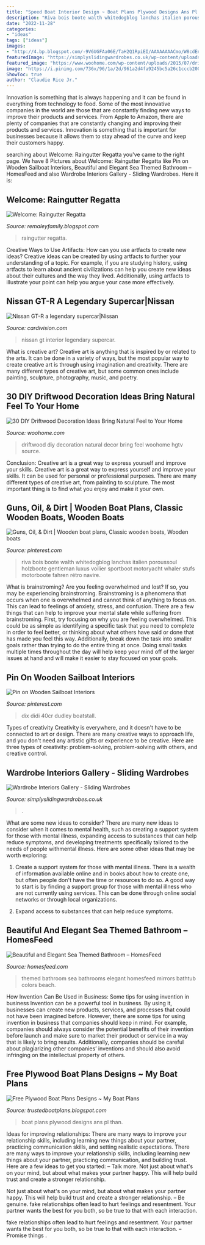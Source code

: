 ```yaml
---
title: "Speed Boat Interior Design ~ Boat Plans Plywood Designs Ans Pl Than"
description: "Riva bois boote walth whitedogblog lanchas italien poroussoul holzboote gentleman luxus voilier sportboot motoryacht whaler stufs motorboote fahren rétro navire"
date: "2022-11-28"
categories:
- "ideas"
tags: ["ideas"]
images:
- "http://4.bp.blogspot.com/-9V6UGFAa06E/TaH2Q1RpiEI/AAAAAAAACmo/W8cdEnqt7dc/s1600/regatta3.jpg"
featuredImage: "https://simplyslidingwardrobes.co.uk/wp-content/uploads/2019/02/IMG_6621.jpg"
featured_image: "https://www.woohome.com/wp-content/uploads/2015/07/driftwood-home-decor-woohome-18.jpg"
image: "https://i.pinimg.com/736x/96/1a/2d/961a2d4fa9245bc5a26c1cccb200f3fc--yacht-interior-yacht-design.jpg"
ShowToc: true
author: "Claudie Rice Jr."
---
```



Innovation is something that is always happening and it can be found in everything from technology to food. Some of the most innovative companies in the world are those that are constantly finding new ways to improve their products and services. From Apple to Amazon, there are plenty of companies that are constantly changing and improving their products and services. Innovation is something that is important for businesses because it allows them to stay ahead of the curve and keep their customers happy.

	

		
searching about Welcome: Raingutter Regatta you've came to the right page. We have 8 Pictures about Welcome: Raingutter Regatta like Pin on Wooden Sailboat Interiors, Beautiful and Elegant Sea Themed Bathroom – HomesFeed and also Wardrobe Interiors Gallery - Sliding Wardrobes. Here it is:
		
    
## Welcome: Raingutter Regatta

<img loading=lazy src="http://4.bp.blogspot.com/-9V6UGFAa06E/TaH2Q1RpiEI/AAAAAAAACmo/W8cdEnqt7dc/s1600/regatta3.jpg" onerror="this.onerror=null;this.src='https://tse3.mm.bing.net/th?id=OIP.TFbl8CI8wzOXbevko7RlEwHaMI&amp;pid=15.1';" alt="Welcome: Raingutter Regatta">

_Source: remaleyfamily.blogspot.com_

>raingutter regatta. 

	

Creative Ways to Use Artifacts: How can you use artfacts to create new ideas?
Creative ideas can be created by using artfacts to further your understanding of a topic. For example, if you are studying history, using artfacts to learn about ancient civilizations can help you create new ideas about their cultures and the way they lived. Additionally, using artfacts to illustrate your point can help you argue your case more effectively.

    
## Nissan GT-R A Legendary Supercar|Nissan

<img loading=lazy src="https://www.cardivision.com/files/image-gallery/Nissan-GT-R-interior-u12050322.jpg" onerror="this.onerror=null;this.src='https://tse4.mm.bing.net/th?id=OIP.K04KQPQ9n_mT9ib81BZHPgHaE8&amp;pid=15.1';" alt="Nissan GT-R a legendary supercar|Nissan">

_Source: cardivision.com_

>nissan gt interior legendary supercar. 

	

What is creative art?
Creative art is anything that is inspired by or related to the arts. It can be done in a variety of ways, but the most popular way to create creative art is through using imagination and creativity. There are many different types of creative art, but some common ones include painting, sculpture, photography, music, and poetry.

    
## 30 DIY Driftwood Decoration Ideas Bring Natural Feel To Your Home

<img loading=lazy src="https://www.woohome.com/wp-content/uploads/2015/07/driftwood-home-decor-woohome-18.jpg" onerror="this.onerror=null;this.src='https://tse2.mm.bing.net/th?id=OIP.c9RY1RFqr4KTV3lV97cXhAHaJ4&amp;pid=15.1';" alt="30 DIY Driftwood Decoration Ideas Bring Natural Feel to Your Home">

_Source: woohome.com_

>driftwood diy decoration natural decor bring feel woohome hgtv source. 

	

Conclusion: Creative art is a great way to express yourself and improve your skills.
Creative art is a great way to express yourself and improve your skills. It can be used for personal or professional purposes. There are many different types of creative art, from painting to sculpture. The most important thing is to find what you enjoy and make it your own.

    
## Guns, Oil, &amp; Dirt | Wooden Boat Plans, Classic Wooden Boats, Wooden Boats

<img loading=lazy src="https://i.pinimg.com/736x/09/4c/16/094c160ae5c05157860a9c7ae9b0967d--classic-wooden-boats-cool-boats.jpg" onerror="this.onerror=null;this.src='https://tse2.mm.bing.net/th?id=OIP.O_4cMbh5CgY7l8p-3EdEvwHaLJ&amp;pid=15.1';" alt="Guns, Oil, &amp; Dirt | Wooden boat plans, Classic wooden boats, Wooden boats">

_Source: pinterest.com_

>riva bois boote walth whitedogblog lanchas italien poroussoul holzboote gentleman luxus voilier sportboot motoryacht whaler stufs motorboote fahren rétro navire. 

	

What is brainstroming?
Are you feeling overwhelmed and lost? If so, you may be experiencing brainstroming. Brainstroming is a phenomena that occurs when one is overwhelmed and cannot think of anything to focus on. This can lead to feelings of anxiety, stress, and confusion. There are a few things that can help to improve your mental state while suffering from brainstroming. First, try focusing on why you are feeling overwhelmed. This could be as simple as identifying a specific task that you need to complete in order to feel better, or thinking about what others have said or done that has made you feel this way. Additionally, break down the task into smaller goals rather than trying to do the entire thing at once. Doing small tasks multiple times throughout the day will help keep your mind off of the larger issues at hand and will make it easier to stay focused on your goals.

    
## Pin On Wooden Sailboat Interiors

<img loading=lazy src="https://i.pinimg.com/736x/96/1a/2d/961a2d4fa9245bc5a26c1cccb200f3fc--yacht-interior-yacht-design.jpg" onerror="this.onerror=null;this.src='https://tse1.mm.bing.net/th?id=OIP.8YwrsZSdMnvGg9NPSvl2HgHaJ4&amp;pid=15.1';" alt="Pin on Wooden Sailboat Interiors">

_Source: pinterest.com_

>dix didi 40cr dudley boatstall. 

	

Types of creativity
Creativity is everywhere, and it doesn't have to be connected to art or design. There are many creative ways to approach life, and you don't need any artistic gifts or experience to be creative. Here are three types of creativity: problem-solving, problem-solving with others, and creative control.

    
## Wardrobe Interiors Gallery - Sliding Wardrobes

<img loading=lazy src="https://simplyslidingwardrobes.co.uk/wp-content/uploads/2019/02/IMG_6621.jpg" onerror="this.onerror=null;this.src='https://tse1.mm.bing.net/th?id=OIP.SadhBi5mQ9h_xxz9m_fuWQHaGZ&amp;pid=15.1';" alt="Wardrobe Interiors Gallery - Sliding Wardrobes">

_Source: simplyslidingwardrobes.co.uk_

>. 

	

What are some new ideas to consider?
There are many new ideas to consider when it comes to mental health, such as creating a support system for those with mental illness, expanding access to substances that can help reduce symptoms, and developing treatments specifically tailored to the needs of people withmental illness. Here are some other ideas that may be worth exploring:
1. Create a support system for those with mental illness. There is a wealth of information available online and in books about how to create one, but often people don't have the time or resources to do so. A good way to start is by finding a support group for those with mental illness who are not currently using services. This can be done through online social networks or through local organizations.

2. Expand access to substances that can help reduce symptoms.

    
## Beautiful And Elegant Sea Themed Bathroom – HomesFeed

<img loading=lazy src="https://homesfeed.com/wp-content/uploads/2015/10/elegant-sea-themed-bathroom-with-blue-and-white-color-for-the-wall-and-white-color-for-the-door-bathtub-two-sinks-and-towel-and-mirrors.jpg" onerror="this.onerror=null;this.src='https://tse2.mm.bing.net/th?id=OIP.egfmUV5TNwbMrg8Cs9Vu2AHaJ3&amp;pid=15.1';" alt="Beautiful and Elegant Sea Themed Bathroom – HomesFeed">

_Source: homesfeed.com_

>themed bathroom sea bathrooms elegant homesfeed mirrors bathtub colors beach. 

	

How Invention Can Be Used in Business: Some tips for using invention in business
Invention can be a powerful tool in business. By using it, businesses can create new products, services, and processes that could not have been imagined before. However, there are some tips for using invention in business that companies should keep in mind. For example, companies should always consider the potential benefits of their invention before launch and make sure to market their product or service in a way that is likely to bring results. Additionally, companies should be careful about plagiarizing other companies’ inventions and should also avoid infringing on the intellectual property of others.

    
## Free Plywood Boat Plans Designs ~ My Boat Plans

<img loading=lazy src="http://3.bp.blogspot.com/-VMGq_ugqgEQ/U1XlQKfW2YI/AAAAAAAAAho/I8JYf_zGErs/s1600/free+plywood+boat+plans+designs25.png" onerror="this.onerror=null;this.src='https://tse1.mm.bing.net/th?id=OIP.aNvmThULXO-PLnxHygnHSAHaJ6&amp;pid=15.1';" alt="Free Plywood Boat Plans Designs ~ My Boat Plans">

_Source: trustedboatplans.blogspot.com_

>boat plans plywood designs ans pl than. 

	

Ideas for improving relationships: There are many ways to improve your relationship skills, including learning new things about your partner, practicing communication skills, and setting realistic expectations.
There are many ways to improve your relationship skills, including learning new things about your partner, practicing communication, and building trust. Here are a few ideas to get you started: 
     – Talk more. Not just about what's on your mind, but about what makes your partner happy. This will help build trust and create a stronger relationship.

Not just about what's on your mind, but about what makes your partner happy. This will help build trust and create a stronger relationship. – Be genuine. fake relationships often lead to hurt feelings and resentment. Your partner wants the best for you both, so be true to that with each interaction.

fake relationships often lead to hurt feelings and resentment. Your partner wants the best for you both, so be true to that with each interaction. – Promise things .

